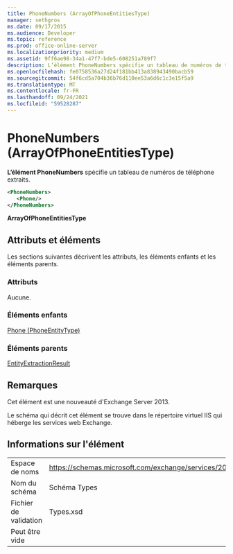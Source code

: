 ```yaml
---
title: PhoneNumbers (ArrayOfPhoneEntitiesType)
manager: sethgros
ms.date: 09/17/2015
ms.audience: Developer
ms.topic: reference
ms.prod: office-online-server
ms.localizationpriority: medium
ms.assetid: 9ff6ae98-34a1-47f7-bde5-608251a789f7
description: L’élément PhoneNumbers spécifie un tableau de numéros de téléphone extraits.
ms.openlocfilehash: fe0758536a27d24f181bb413a838943490bacb59
ms.sourcegitcommit: 54f6cd5a704b36b76d110ee53a6d6c1c3e15f5a9
ms.translationtype: MT
ms.contentlocale: fr-FR
ms.lasthandoff: 09/24/2021
ms.locfileid: "59528287"
---
```

# <a name="phonenumbers-arrayofphoneentitiestype"></a>PhoneNumbers (ArrayOfPhoneEntitiesType)

**L’élément PhoneNumbers** spécifie un tableau de numéros de téléphone extraits. 
  
```XML
<PhoneNumbers>
   <Phone/>
</PhoneNumbers>
```

 **ArrayOfPhoneEntitiesType**
## <a name="attributes-and-elements"></a>Attributs et éléments

Les sections suivantes décrivent les attributs, les éléments enfants et les éléments parents.
  
### <a name="attributes"></a>Attributs

Aucune.
  
### <a name="child-elements"></a>Éléments enfants

[Phone (PhoneEntityType)](phone-phoneentitytype.md)
  
### <a name="parent-elements"></a>Éléments parents

[EntityExtractionResult](entityextractionresult.md)
  
## <a name="remarks"></a>Remarques

Cet élément est une nouveauté d'Exchange Server 2013.
  
Le schéma qui décrit cet élément se trouve dans le répertoire virtuel IIS qui héberge les services web Exchange.
  
## <a name="element-information"></a>Informations sur l'élément

|||
|:-----|:-----|
|Espace de noms  <br/> |https://schemas.microsoft.com/exchange/services/2006/types  <br/> |
|Nom du schéma  <br/> |Schéma Types  <br/> |
|Fichier de validation  <br/> |Types.xsd  <br/> |
|Peut être vide  <br/> ||
   

